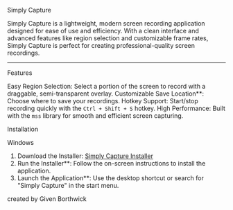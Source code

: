 Simply Capture


Simply Capture is a lightweight, modern screen recording application designed for ease of use and efficiency. With a clean interface and advanced features like region selection and customizable frame rates, Simply Capture is perfect for creating professional-quality screen recordings.

---

Features

Easy Region Selection: Select a portion of the screen to record with a draggable, semi-transparent overlay.
Customizable Save Location**: Choose where to save your recordings.
Hotkey Support: Start/stop recording quickly with the `Ctrl + Shift + S` hotkey.
High Performance: Built with the `mss` library for smooth and efficient screen capturing.




Installation

Windows

1. Download the Installer:
   [Simply Capture Installer](https://github.com/bgivenb/simplycapture)
2. Run the Installer**:
   Follow the on-screen instructions to install the application.
3. Launch the Application**:
   Use the desktop shortcut or search for "Simply Capture" in the start menu.

created by Given Borthwick


